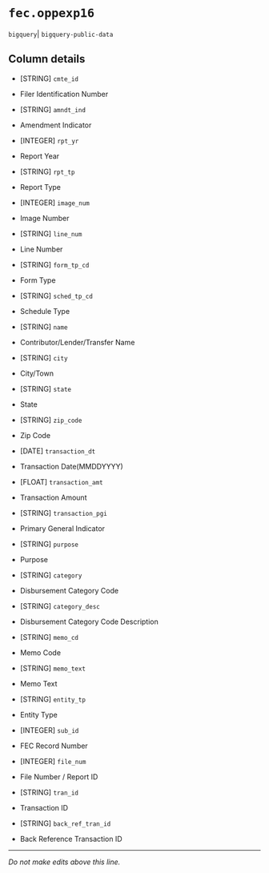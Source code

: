 # `fec.oppexp16`
`bigquery`| `bigquery-public-data`

## Column details
* [STRING]    `cmte_id`
 - Filer Identification Number
* [STRING]    `amndt_ind`
 - Amendment Indicator
* [INTEGER]   `rpt_yr`
 - Report Year
* [STRING]    `rpt_tp`
 - Report Type
* [INTEGER]   `image_num`
 - Image Number
* [STRING]    `line_num`
 - Line Number
* [STRING]    `form_tp_cd`
 - Form Type
* [STRING]    `sched_tp_cd`
 - Schedule Type
* [STRING]    `name`
 - Contributor/Lender/Transfer Name
* [STRING]    `city`
 - City/Town
* [STRING]    `state`
 - State
* [STRING]    `zip_code`
 - Zip Code
* [DATE]      `transaction_dt`
 - Transaction Date(MMDDYYYY)
* [FLOAT]     `transaction_amt`
 - Transaction Amount
* [STRING]    `transaction_pgi`
 - Primary General Indicator
* [STRING]    `purpose`
 - Purpose
* [STRING]    `category`
 - Disbursement Category Code
* [STRING]    `category_desc`
 - Disbursement Category Code Description
* [STRING]    `memo_cd`
 - Memo Code
* [STRING]    `memo_text`
 - Memo Text
* [STRING]    `entity_tp`
 - Entity Type
* [INTEGER]   `sub_id`
 - FEC Record Number
* [INTEGER]   `file_num`
 - File Number / Report ID
* [STRING]    `tran_id`
 - Transaction ID
* [STRING]    `back_ref_tran_id`
 - Back Reference Transaction ID

-------------------------------------------------------------------------------
*Do not make edits above this line.*
